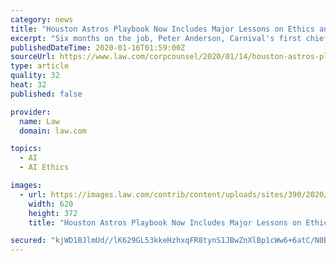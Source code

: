 ```yaml
---
category: news
title: "Houston Astros Playbook Now Includes Major Lessons on Ethics and Corporate Governance"
excerpt: "Six months on the job, Peter Anderson, Carnival's first chief ethics and compliance officer ... and the resources available to help you navigate this brave new world. Discover how artificial intelligence (AI) enhances corporate legal departments. Learn its array of applications, how it helps to reduce costs and automate low-level tasks to ..."
publishedDateTime: 2020-01-16T01:59:00Z
sourceUrl: https://www.law.com/corpcounsel/2020/01/14/houston-astros-playbook-now-includes-major-lessons-on-ethics-and-corporate-governance/
type: article
quality: 32
heat: 32
published: false

provider:
  name: Law
  domain: law.com

topics:
  - AI
  - AI Ethics

images:
  - url: https://images.law.com/contrib/content/uploads/sites/390/2020/01/Houston-Astros-Article-202001142059.jpg
    width: 620
    height: 372
    title: "Houston Astros Playbook Now Includes Major Lessons on Ethics and Corporate Governance"

secured: "kjWD1BJlmUd//lK629GL53kkeHzhxqFR8tynS1JBwZnXlBp1cWw6+6atC/N0B4/u6IY2EpPJYU/zBRdHCRr/3XCnhJ3XQ04AEM8dyskrBBtIdoZ6Q041Qvp0TR+2RrduY0PIf9iZVO0pTzlD34fwjTkTVd8RuNhb9wAgnOmGIDVrzPfcDss5KE75oihpwr/yykaPDHmUQgi4eoGHWS4mxdGAaseV/xCOVYJzU6i2+d47elpZ7AYfFjGxVSC2mDUFl5pf/0RPGfnVqXLt5QsA9UuNyUr7aDced8lNOVcp7LLYvD6JXZr7VTO6rkM1RyNc7YyK/5f23sDkT0cJSdkCCoVXnvGEqPErZ/3wv9rx5PywRqtZb/8Z/2zjVT07niNPqxElDY6SDx8kKm7kxnA1YSKZndvQp0/1rgnp6l/HcpgkgUsYa6o+6hsJXKgNLoeSlpLH08dhD8uKRmT18dG5PA==;FbZ0erx/F6+OW2rMxrh7hA=="
---
```


